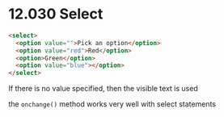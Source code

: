 # 12.030 Select

```html
<select>
  <option value="">Pick an option</option>
  <option value="red">Red</option>
  <option>Green</option>
  <option value="blue"></option>
</select>
```

If there is no value specified, then the visible text is used

the `onchange()` method works very well with select statements

